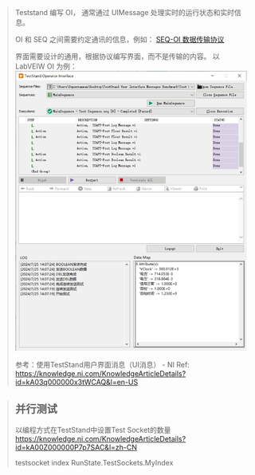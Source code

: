 > Teststand 编写 OI， 通常通过 UIMessage 处理实时的运行状态和实时信息。
>
> OI 和 SEQ 之间需要约定通讯的信息，例如：
> [SEQ-OI 数据传输协议](SEQ-OI%20数据传输协议.docx)
>
> 界面需要设计的通用，根据协议编写界面，而不是传输的内容。 以 LabVEIW OI 为例：
> ![image](截图.png)
>
> 参考：使用TestStand用户界面消息（UI消息） - NI
> Ref: https://knowledge.ni.com/KnowledgeArticleDetails?id=kA03q000000x3tWCAQ&l=en-US


> ## 并行测试
>
> 以编程方式在TestStand中设置Test Socket的数量
> https://knowledge.ni.com/KnowledgeArticleDetails?id=kA00Z000000P7p7SAC&l=zh-CN
>
> testsocket index
> RunState.TestSockets.MyIndex
>
